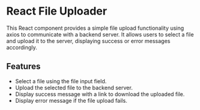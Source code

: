 # React File Uploader

This React component provides a simple file upload functionality using axios to communicate with a backend server. It allows users to select a file and upload it to the server, displaying success or error messages accordingly.

## Features

- Select a file using the file input field.
- Upload the selected file to the backend server.
- Display success message with a link to download the uploaded file.
- Display error message if the file upload fails.